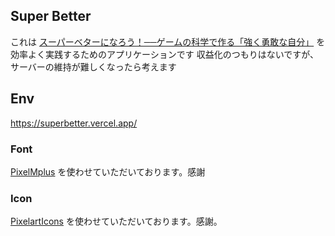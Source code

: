 ## Super Better

これは [スーパーベターになろう！──ゲームの科学で作る「強く勇敢な自分」](https://www.amazon.co.jp/dp/B018IDA89I) を効率よく実践するためのアプリケーションです
収益化のつもりはないですが、サーバーの維持が難しくなったら考えます


## Env
https://superbetter.vercel.app/

### Font
[PixelMplus](https://itouhiro.hatenablog.com/entry/20130602/font) を使わせていただいております。感謝

### Icon
[PixelartIcons](https://pixelarticons.com/) を使わせていただいております。感謝。
